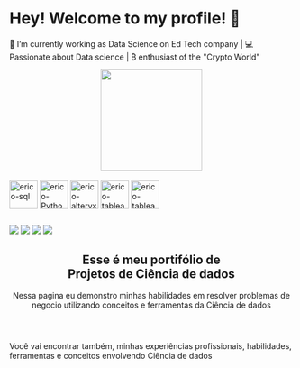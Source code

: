 # Hey! Welcome to my profile! 👋

🚀 I’m currently working as Data Science on Ed Tech company | 💻 Passionate about Data science | ₿ enthusiast of the "Crypto World"
<div align="center">
  <img height="180em" src="https://github-readme-stats.vercel.app/api?username=ericobon&theme=holi&include_all_commits=true&count_private=true&show_icons=true"/>
  </div>

<div style="display: inline_block"><br>
<img align="center" alt="erico-sql" height="50" width="50" src="https://cdn.jsdelivr.net/gh/devicons/devicon@latest/icons/azuresqldatabase/azuresqldatabase-original.svg">
<img align="center" alt="erico-Python" height="50" width="50" src="https://cdn.jsdelivr.net/gh/devicons/devicon@latest/icons/python/python-original.svg">
<img align="center" alt="erico-alteryx" height="50" width="50" src="https://cdn.jsdelivr.net/gh/devicons/devicon@latest/icons/r/r-original.svg">	
<img align="center" alt="erico-tableau" height="50" width="50" src="https://github.com/microsoft/PowerBI-Icons/blob/main/SVG/Power-BI.svg">	
<img align="center" alt="erico-tableau" height="50" width="50" src="https://i.ibb.co/SfjsMyG/tableau.png"> 
</div>
  
  ##
    
 
<div>
   <a href = "mailto:erico.bonilha@gmail.com"><img src="https://img.shields.io/badge/-Gmail-%23333?style=for-the-badge&logo=gmail&logoColor=white" target="_blank"></a>
  <a href="https://www.linkedin.com/in/erico-bonilha/" target="_blank"><img src="https://img.shields.io/badge/-LinkedIn-%230077B5?style=for-the-badge&logo=linkedin&logoColor=white" target="_blank"></a> 
   <a href="https://discord.com/channels/@ericobon#1011" target="_blank"><img src="https://img.shields.io/badge/Discord-7289DA?style=for-the-badge&logo=discord&logoColor=white" target="_blank"></a> 
  <a href="https://instagram.com/erico.boni" target="_blank"><img src="https://img.shields.io/badge/-Instagram-%23E4405F?style=for-the-badge&logo=instagram&logoColor=white" target="_blank"></a>
 </div>
  
  <section id="banner">
									<div class="content">
										<header>
											<h1>Esse é meu portifólio de <br />
											Projetos de Ciência de dados</h1>
											<p>Nessa pagina eu demonstro minhas habilidades em resolver problemas de negocio utilizando conceitos e ferramentas da Ciência de dados</header>
										<p>Você vai encontrar também, minhas experiências profissionais, habilidades, ferramentas e conceitos envolvendo Ciência de dados </p>

									
